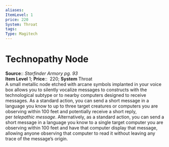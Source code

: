 ```yaml
---
aliases: 
ItemLevel: 1
price: 220
System: Throat
tags: 
Type: Magitech
---
```


# Technopathy Node

**Source**:: _Starfinder Armory pg. 93_  
**Item Level** 1;
**Price**::  220; **System** Throat  
A small metallic node etched with arcane symbols implanted in your voice box allows you to silently vocalize messages to constructs with the technological subtype or to nearby computers designed to receive messages. As a standard action, you can send a short message in a language you know to up to three target creatures or computers you are observing within 100 feet and potentially receive a short reply, per _telepathic message_. Alternatively, as a standard action, you can send a short message in a language you know to a single target computer you are observing within 100 feet and have that computer display that message, allowing anyone observing that computer to read it without leaving any trace of the message’s origin.
